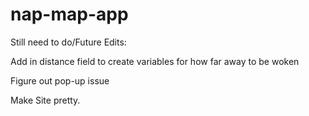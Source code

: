 # nap-map-app

Still need to do/Future Edits:

Add in distance field to create variables for how far away to be woken

Figure out pop-up issue

Make Site pretty.
